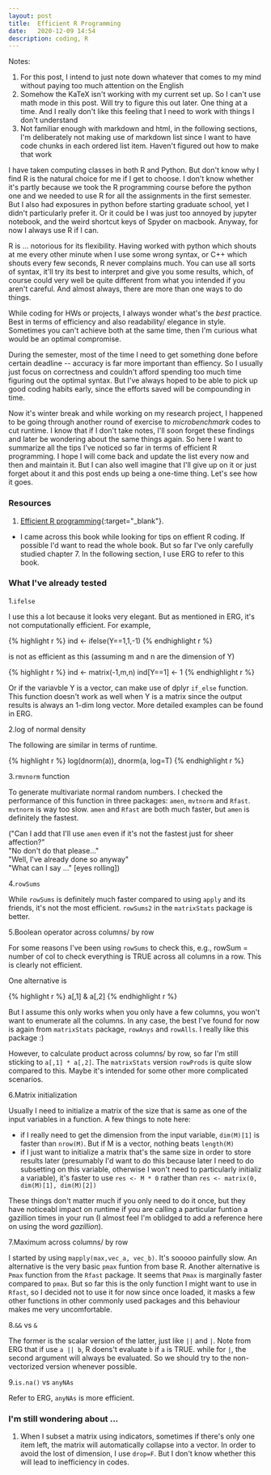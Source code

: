 ```yaml
---
layout: post
title:  Efficient R Programming
date:   2020-12-09 14:54
description: coding, R
---
```


Notes:
1. For this post, I intend to just note down whatever that comes to my mind without paying too much attention on the English
2. Somehow the KaTeX isn't working with my current set up. So I can't use math mode in this post. Will try to figure this out later. One thing at a time. And I really don't like this feeling that I need to work with things I don't understand
3. Not familiar enough with markdown and html, in the following sections, I'm deliberately not making use of markdown list since I want to have code chunks in each ordered list item. Haven't figured out how to make that work

I have taken computing classes in both R and Python. But don't know why I find R is the natural choice for me if I get to choose. I don't know whether it's partly because we took the R programming course before the python one and we needed to use R for all the assignments in the first semester. But I also had exposures in python before starting graduate school, yet I didn't particularly prefer it. Or it could be I was just too annoyed by jupyter notebook, and the weird shortcut keys of Spyder on macbook. Anyway, for now I always use R if I can. 

R is ... notorious for its flexibility. Having worked with python which shouts at me every other minute when I use some wrong syntax, or C++ which shouts every few seconds, R never complains much. You can use all sorts of syntax, it'll try its best to interpret and give you some results, which, of course could very well be quite different from what you intended if you aren't careful. And almost always, there are more than one ways to do things. 

While coding for HWs or projects, I always wonder what's the *best* practice. Best in terms of efficiency and also readability/ elegance in style. Sometimes you can't achieve both at the same time, then I'm curious what would be an optimal compromise. 

During the semester, most of the time I need to get something done before certain deadline -- accuracy is far more important than effiency. So I usually just focus on correctness and couldn't afford spending too much time figuring out the optimal syntax. But I've always hoped to be able to pick up good coding habits early, since the efforts saved will be compounding in time. 

Now it's winter break and while working on my research project, I happened to be going through another round of exercise to *microbenchmark* codes to cut runtime. I know that if I don't take notes, I'll soon forget these findings and later be wondering about the same things again. So here I want to summarize all the tips I've noticed so far in terms of efficient R programming. I hope I will come back and update the list every now and then and maintain it. But I can also well imagine that I'll give up on it or just forget about it and this post ends up being a one-time thing. Let's see how it goes.


### Resources

1. [Efficient R programming](https://csgillespie.github.io/efficientR/){:target="_blank"}.

  - I came across this book while looking for tips on effient R coding. If possible I'd want to read the whole book. But so far I've only carefully studied chapter 7. In the following section, I use ERG to refer to this book.


### What I've already tested

1.`ifelse`

I use this a lot because it looks very elegant. But as mentioned in ERG, it's not computationally efficient. For example, 

{% highlight r %}
ind <- ifelse(Y==1,1,-1)
{% endhighlight r %}

is not as efficient as this (assuming m and n are the dimension of Y)

{% highlight r %}
ind <- matrix(-1,m,n)
ind[Y==1] <- 1
{% endhighlight r %}
    
Or if the variavble Y is a vector, can make use of dplyr `if_else` function. This function doesn't work as well when Y is a matrix since the output results is always an 1-dim long vector. More detailed examples can be found in ERG.

2.log of normal density

The following are similar in terms of runtime.

{% highlight r %}
log(dnorm(a)), dnorm(a, log=T)
{% endhighlight r %}

3.`rmvnorm` function

To generate multivariate normal random numbers. I checked the performance of this function in three packages: `amen`, `mvtnorm` and `Rfast`. `mvtnorm` is way too slow. `amen` and `Rfast` are both much faster, but `amen` is definitely the fastest. 

("Can I add that I'll use `amen` even if it's not the fastest just for sheer affection?"<br>"No don't do that please..."<br>"Well, I've already done so anyway"<br>"What can I say ..." [eyes rolling]) 

4.`rowSums`

While `rowSums` is definitely much faster compared to using `apply` and its friends, it's not the most efficient. `rowSums2` in the `matrixStats` package is better.

5.Boolean operator across columns/ by row

For some reasons I've been using `rowSums` to check this, e.g., rowSum = number of col to check everything is TRUE across all columns in a row. This is clearly not efficient. 

One alternative is

{% highlight r %}
a[,1] & a[,2]
{% endhighlight r %}

But I assume this only works when you only have a few columns, you won't want to enumerate all the columns. In any case, the best I've found for now is again from `matrixStats` package, `rowAnys` and `rowAlls`. I really like this package :)

However, to calculate product across columns/ by row, so far I'm still sticking to `a[,1] * a[,2]`. The `matrixStats` version `rowProds` is quite slow compared to this. Maybe it's intended for some other more complicated scenarios.

6.Matrix initialization

Usually I need to initialize a matrix of the size that is same as one of the input variables in a function. A few things to note here:

  - if I really need to get the dimension from the input variable, `dim(M)[1]` is faster than `nrow(M)`. But if M is a vector, nothing beats `length(M)`
  - if I just want to initialize a matrix that's the same size in order to store results later (presumably I'd want to do this because later I need to do subsetting on this variable, otherwise I won't need to particularly initializ a variable), it's faster to use `res <- M * 0` rather than `res <- matrix(0, dim(M)[1], dim(M)[2])`
  
These things don't matter much if you only need to do it once, but they have noticeabl impact on runtime if you are calling a particular funtion a gazillion times in your run (I almost feel I'm oblidged to add a reference here on using the word *gazillion*).

7.Maximum across columns/ by row

I started by using `mapply(max,vec_a, vec_b)`. It's sooooo painfully slow. An alternative is the very basic `pmax` funtion from base R. Another alternative is `Pmax` function from the `Rfast` package. It seems that `Pmax` is marginally faster compared to `pmax`. But so far this is the only function I might want to use in `Rfast`, so I decided not to use it for now since once loaded, it masks a few other functions in other commonly used packages and this behaviour makes me very uncomfortable.

8.`&&` vs `&`

The former is the scalar version of the latter, just like `||` and `|`. Note from ERG that if use `a || b`, R doens't evaluate `b` if `a` is TRUE. while for `|`, the second argument will always be evaluated. So we should try to the non-vectorized version whenever possible.

9.`is.na()` vs `anyNAs`

Refer to ERG, `anyNAs` is more efficient.

### I'm still wondering about ... 

1. When I subset a matrix using indicators, sometimes if there's only one item left, the matrix will automatically collapse into a vector. In order to avoid the lost of dimension, I use `drop=F`. But I don't know whether this will lead to inefficiency in codes. 


